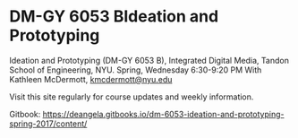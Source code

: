# DM-GY 6053 BIdeation and Prototyping

Ideation and Prototyping (DM-GY 6053 B), Integrated Digital Media, Tandon School of Engineering, NYU. 
Spring, Wednesday 6:30-9:20 PM
With Kathleen McDermott, kmcdermott@nyu.edu 

Visit this site regularly for course updates and weekly information.

Gitbook: https://deangela.gitbooks.io/dm-6053-ideation-and-prototyping-spring-2017/content/
